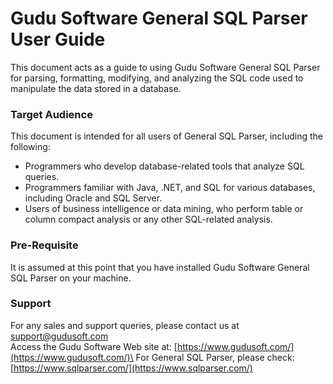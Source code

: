 # Gudu Software General SQL Parser User Guide

This document acts as a guide to using Gudu Software General SQL Parser for parsing, formatting, modifying, and analyzing the SQL code used to manipulate the data stored in a database.

### Target Audience

This document is intended for all users of General SQL Parser, including the following:

* Programmers who develop database-related tools that analyze SQL queries.
* Programmers familiar with Java, .NET, and SQL for various databases, including Oracle and SQL Server.
* Users of business intelligence or data mining, who perform table or column compact analysis or any other SQL-related analysis.

### Pre-Requisite

It is assumed at this point that you have installed Gudu Software General SQL Parser on your machine.

### Support

For any sales and support queries, please contact us at support@gudusoft.com\
Access the Gudu Software Web site at: [https://www.gudusoft.com/](https://www.gudusoft.com/)\
For General SQL Parser, please check: [https://www.sqlparser.com/](https://www.sqlparser.com/)

